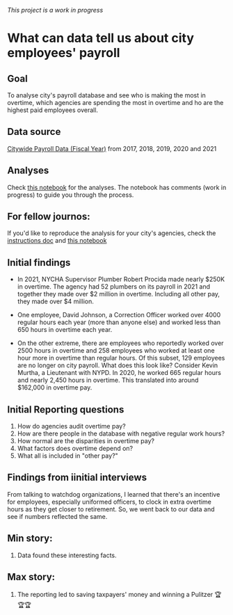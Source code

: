 *This project is a work in progress*
# What can data tell us about city employees' payroll

## Goal
To analyse city's payroll database and see who is making the most in overtime, which agencies are spending the most in overtime and ho are the highest paid employees overall.

## Data source
[Citywide Payroll Data (Fiscal Year)](https://data.cityofnewyork.us/City-Government/Citywide-Payroll-Data-Fiscal-Year-/k397-673e/data) from 2017, 2018, 2019, 2020 and 2021

## Analyses
Check [this notebook](https://github.com/areenaarora/city-employees-salaries/blob/main/check-in-2.ipynb) for the analyses. The notebook has comments (work in progress) to guide you through the process.

## For fellow journos: 
If you'd like to reproduce the analysis for your city's agencies, check the [instructions doc](https://github.com/areenaarora/city-employees-salaries/blob/main/instructions.md) and [this notebook](https://github.com/areenaarora/city-employees-salaries/blob/main/Reproducable%20analyses.ipynb)

## Initial findings

- In 2021, NYCHA Supervisor Plumber Robert Procida made nearly $250K in overtime. The agency had 52 plumbers on its payroll in 2021 and together they made over $2 million in overtime. Including all other pay, they made over $4 million.

- One employee, David Johnson, a Correction Officer worked over 4000 regular hours each year (more than anyone else) and worked less than 650 hours in overtime each year.

- On the other extreme, there are employees who reportedly worked over 2500 hours in overtime and 258 employees who worked at least one hour more in overtime than regular hours. Of this subset, 129 employees are no longer on city payroll. What does this look like? Consider Kevin Murtha, a Lieutenant with NYPD. In 2020, he worked 665 regular hours and nearly 2,450 hours in overtime. This translated into around $162,000 in overtime pay.

## Initial Reporting questions
1. How do agencies audit overtime pay?
2. How are there people in the database with negative regular work hours?
3. How normal are the disparities in overtime pay?
4. What factors does overtime depend on?
5. What all is included in "other pay?"

## Findings from iinitial interviews
From talking to watchdog organizations, I learned that there's an incentive for employees, especially uniformed officers, to clock in extra overtime hours as they get closer to retirement. So, we went back to our data and see if numbers reflected the same.

## Min story:
1. Data found these interesting facts.

## Max story:
1. The reporting led to saving taxpayers' money and winning a Pulitzer 🏆🏆🏆